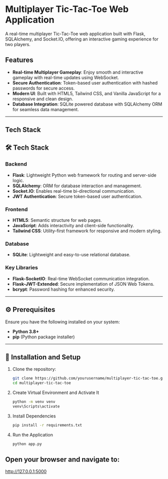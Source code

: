 # Multiplayer Tic-Tac-Toe Web Application 

A real-time multiplayer Tic-Tac-Toe web application built with Flask, SQLAlchemy, and Socket.IO, offering an interactive gaming experience for two players.

## Features

- **Real-time Multiplayer Gameplay**: Enjoy smooth and interactive gameplay with real-time updates using WebSocket.
- **Secure Authentication**: Token-based user authentication with hashed passwords for secure access.
- **Modern UI**: Built with HTML5, Tailwind CSS, and Vanilla JavaScript for a responsive and clean design.
- **Database Integration**: SQLite powered database with SQLAlchemy ORM for seamless data management.

---

## Tech Stack

## 🛠️ Tech Stack

### Backend
- **Flask**: Lightweight Python web framework for routing and server-side logic.  
- **SQLAlchemy**: ORM for database interaction and management.  
- **Socket.IO**: Enables real-time bi-directional communication.  
- **JWT Authentication**: Secure token-based user authentication.  

### Frontend
- **HTML5**: Semantic structure for web pages.  
- **JavaScript**: Adds interactivity and client-side functionality.  
- **Tailwind CSS**: Utility-first framework for responsive and modern styling.  

### Database
- **SQLite**: Lightweight and easy-to-use relational database.  

### Key Libraries
- **Flask-SocketIO**: Real-time WebSocket communication integration.  
- **Flask-JWT-Extended**: Secure implementation of JSON Web Tokens.  
- **bcrypt**: Password hashing for enhanced security.  


---

## ⚙️ Prerequisites

Ensure you have the following installed on your system:

- **Python 3.8+**
- **pip** (Python package installer)

---

## 🚀 Installation and Setup

1. Clone the repository:
   ```bash
   git clone https://github.com/yourusername/multiplayer-tic-tac-toe.git
   cd multiplayer-tic-tac-toe

2. Create Virtual Environment and Activate It
   ```bash
   python -m venv venv
   venv\Scripts\activate

4. Install Dependencies
   ```bash
   pip install -r requirements.txt

6. Run the Application
   ```bash
   python app.py

## Open your browser and navigate to:
http://127.0.0.1:5000
